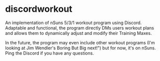# discordworkout
An implementation of nSuns 5/3/1 workout program using Discord. Adaptable and functional, the program directly DMs users workout plans and allows them to dynamically adjust and modify their Training Maxes.

In the future, the program may even include other workout programs (I'm looking at Jim Wendler's Boring But Big next!") but for now, it's on nSuns. Ping the Discord if you have any questions. 